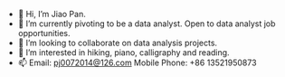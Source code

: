 - 👋 Hi, I’m Jiao Pan.
- 🌱 I’m currently pivoting to be a data analyst. Open to data analyst job opportunities.
- 💞️ I’m looking to collaborate on data analysis projects.
- 👀 I’m interested in hiking, piano, calligraphy and reading.
- 📫 Email: pj0072014@126.com  Mobile Phone: +86 13521950873

<!---
sharp-007/sharp-007 is a ✨ special ✨ repository because its `README.md` (this file) appears on your GitHub profile.
You can click the Preview link to take a look at your changes.
--->
